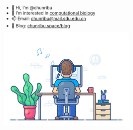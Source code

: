 - 👋 Hi, I’m @chunribu
- 👀 I’m interested in [computational biology](https://en.wikipedia.org/wiki/Computational_biology)
- 📫 Email: chunribu@mail.sdu.edu.cn
- 📖 Blog: [chunribu.space/blog](https://chunribu.space/blog/)

<img src="src/working.gif" ></img>
